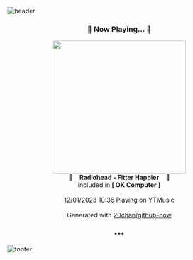 ![header](https://capsule-render.vercel.app/api?type=wave&height=170&section=header&fontColor=090707&fontAlignX=45&fontAlignY=65&fontSize=100)

<h3 align="center">🎵 Now Playing... 🎵</h3>
<p align="center">
  <a href="https://music.youtube.com/watch?v=O4SzvsMFaek">
    <img width="300" src="https://lh3.googleusercontent.com/SPHeXqlEhzw-pPbAx3AQU4HSD-XuSMlPtLsptfvHOjOTd6F_1ZbELaOYn1d8-jGZ5HW8O1R0pLqausuVZw">
  </a>
  <br>
  🎵&nbsp&nbsp&nbsp <b>Radiohead - Fitter Happier</b> &nbsp&nbsp&nbsp🎵
  <br>
  included in <b>[ OK Computer ]</b>
  
  <br />
  <br />
  12/01/2023 10:36 Playing on YTMusic
  <br />
  <br />
  Generated with <a href="https://github.com/20chan/github-now">20chan/github-now</a>
</p>

<h3 align="center">•••</h3>

![footer](https://capsule-render.vercel.app/api?type=wave&height=150&section=footer)
